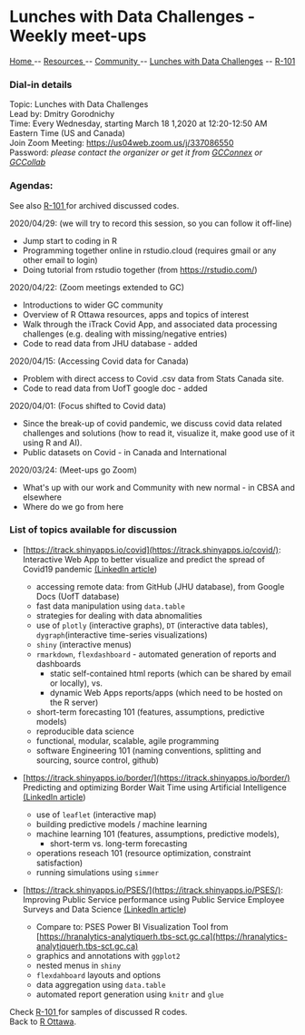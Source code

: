 

# Lunches with Data Challenges - Weekly meet-ups

[ Home ](https://IVI-M.github.io/R-Ottawa/) --  [ Resources ](resources.md) -- [ Community ](community.md) -- [Lunches with Data Challenges](meetups.md) -- [ R-101 ](https://github.com/IVI-M/R-Ottawa/tree/master/r101)


### Dial-in details

Topic: Lunches with Data Challenges    
Lead by: Dmitry Gorodnichy      
Time: Every Wednesday, starting March 18 1,2020 at 12:20-12:50 AM Eastern Time (US and Canada)    
Join Zoom Meeting: https://us04web.zoom.us/j/337086550     
Password: *please contact the organizer or get it from [GCConnex](https://gcconnex.gc.ca/groups/profile/5394852/data-science-goc) or
[GCCollab](https://gccollab.ca/discussion/view/4482867/enlunches-with-data-challenges-on-wednesdays-on-rfr)*


### Agendas:

See also [ R-101 ](https://github.com/IVI-M/R-Ottawa/tree/master/r101) for archived discussed codes.


2020/04/29: (we will try to record this session, so you can follow it off-line) 

- Jump start to coding in R 
- Programming together online in rstudio.cloud (requires gmail or any other email to login)
- Doing tutorial from rstudio together (from https://rstudio.com/)


2020/04/22: (Zoom meetings extended to GC)

- Introductions to wider GC community
- Overview of R Ottawa resources, apps and topics of interest
- Walk through the iTrack Covid App, and associated data processing challenges (e.g. dealing with missing/negative entries)
- Code to read data from JHU database - added

2020/04/15:  (Accessing Covid data for Canada)

- Problem with direct access to Covid .csv data from Stats Canada site. 
- Code to read data from UofT google doc - added

2020/04/01:  (Focus shifted to Covid data)

- Since the break-up of covid pandemic, we discuss covid data related challenges and solutions (how to read it, visualize it, make good use of it using R and AI). 
- Public datasets on Covid - in Canada and International


2020/03/24: (Meet-ups go Zoom)

- What's up with our work and Community  with new normal -  in CBSA and elsewhere
- Where do we go from here


###  List of topics available for discussion

- [https://itrack.shinyapps.io/covid](https://itrack.shinyapps.io/covid/):   
Interactive Web App to better visualize and predict the spread of Covid19 pandemic [(LinkedIn article](https://www.linkedin.com/pulse/interactive-web-app-visualize-predict-spread-covid19-gorodnichy/))
  - accessing remote data: from GitHub (JHU database), from Google Docs (UofT database)
  - fast data manipulation using `data.table`
  - strategies for dealing with data abnomalities
  - use of `plotly` (interactive graphs), `DT` (interactive data tables), `dygraph`(interactive time-series visualizations)
  - `shiny` (interactive menus)
  - `rmarkdown`, `flexdashboard` - automated generation of reports and dashboards 
    - static self-contained html reports (which can be shared by email or locally),  vs.  
    - dynamic Web Apps reports/apps (which need to be hosted on the R server)
  - short-term forecasting 101 (features, assumptions, predictive models)
  - reproducible data science
  - functional, modular, scalable, agile programming
  - software Engineering 101 (naming conventions, splitting and sourcing, source control, github)
  
- [https://itrack.shinyapps.io/border/](https://itrack.shinyapps.io/border/)   
Predicting and optimizing Border Wait Time using Artificial Intelligence  [(LinkedIn article](https://www.linkedin.com/pulse/predicting-optimizing-border-wait-time-using-dmitry-gorodnichy/))
  - use of `leaflet` (interactive map)
  - building predictive models / machine learning
  - machine learning 101 (features, assumptions, predictive models), 
    - short-term vs. long-term forecasting
  - operations reseach 101 (resource optimization, constraint satisfaction)
  - running simulations  using `simmer`
  
- [https://itrack.shinyapps.io/PSES/](https://itrack.shinyapps.io/PSES/):   
Improving Public Service performance using Public Service Employee Surveys and Data Science [(LinkedIn article](https://www.linkedin.com/pulse/analyzing-improving-public-service-performance-using-data-gorodnichy/))
  - Compare to: PSES Power BI Visualization Tool from [https://hranalytics-analytiquerh.tbs-sct.gc.ca](https://hranalytics-analytiquerh.tbs-sct.gc.ca)
  - graphics and annotations with `ggplot2`
  - nested menus in `shiny`
  - `flexdahboard` layouts and options
  - data aggregation using `data.table`
  - automated report generation using `knitr` and `glue`


Check  [ R-101 ](https://github.com/IVI-M/R-Ottawa/tree/master/r101) for samples of discussed R codes.   
Back to [R Ottawa](https://ivi-m.github.io/R-Ottawa/). 
